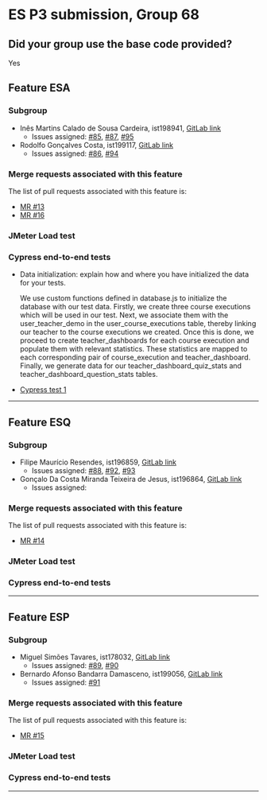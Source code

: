 # ES P3 submission, Group 68

## Did your group use the base code provided?

Yes

## Feature ESA

### Subgroup
 - Inês Martins Calado de Sousa Cardeira, ist198941, [GitLab link](https://gitlab.rnl.tecnico.ulisboa.pt/ist198941)
   + Issues assigned: [#85](https://gitlab.rnl.tecnico.ulisboa.pt/es/es23-68/-/issues/85), [#87](https://gitlab.rnl.tecnico.ulisboa.pt/es/es23-68/-/issues/87), [#95](https://gitlab.rnl.tecnico.ulisboa.pt/es/es23-68/-/issues/95)
 - Rodolfo Gonçalves Costa, ist199117, [GitLab link](https://gitlab.rnl.tecnico.ulisboa.pt/ist199117)
   + Issues assigned: [#86](https://gitlab.rnl.tecnico.ulisboa.pt/es/es23-68/-/issues/53), [#94](https://gitlab.rnl.tecnico.ulisboa.pt/es/es23-68/-/issues/94)
 
### Merge requests associated with this feature

The list of pull requests associated with this feature is:

 - [MR #13](https://gitlab.rnl.tecnico.ulisboa.pt/es/es23-68/-/merge_requests/13)
 - [MR #16](https://gitlab.rnl.tecnico.ulisboa.pt/es/es23-68/-/merge_requests/16)

### JMeter Load test

### Cypress end-to-end tests

- Data initialization: explain how and where you have initialized the data for your tests.

  We use custom functions defined in database.js to initialize the database with our test data. Firstly, we create three course executions which will be used in our test. Next, we associate them with the user_teacher_demo in the user_course_executions table, thereby linking our teacher to the course executions we created.
  Once this is done, we proceed to create teacher_dashboards for each course execution and populate them with relevant statistics. These statistics are mapped to each corresponding pair of course_execution and teacher_dashboard. Finally, we generate data for our teacher_dashboard_quiz_stats and teacher_dashboard_question_stats tables.

- [Cypress test 1](https://gitlab.rnl.tecnico.ulisboa.pt/es/es23-68/-/blob/master/frontend/tests/e2e/specs/dashboard/teacherDashboard.js#L3)

---

## Feature ESQ

### Subgroup
 - Filipe Maurício Resendes, ist196859, [GitLab link](https://gitlab.rnl.tecnico.ulisboa.pt/ist196859)
   + Issues assigned: [#88](https://gitlab.rnl.tecnico.ulisboa.pt/es/es23-68/-/issues/88), [#92](https://gitlab.rnl.tecnico.ulisboa.pt/es/es23-68/-/issues/92), [#93](https://gitlab.rnl.tecnico.ulisboa.pt/es/es23-68/-/issues/93)
 - Gonçalo Da Costa Miranda Teixeira de Jesus, ist196864, [GitLab link](https://gitlab.rnl.tecnico.ulisboa.pt/ist196864)
   + Issues assigned: 
 
### Merge requests associated with this feature

The list of pull requests associated with this feature is:

 - [MR #14](https://gitlab.rnl.tecnico.ulisboa.pt/es/es23-68/-/merge_requests/14)

### JMeter Load test

### Cypress end-to-end tests

---

## Feature ESP

### Subgroup
 - Miguel Simões Tavares, ist178032, [GitLab link](https://gitlab.rnl.tecnico.ulisboa.pt/ist178032)
   + Issues assigned: [#89](https://gitlab.rnl.tecnico.ulisboa.pt/es/es23-68/-/issues/89), [#90](https://gitlab.rnl.tecnico.ulisboa.pt/es/es23-68/-/issues/90)
 - Bernardo Afonso Bandarra Damasceno, ist199056, [GitLab link](https://gitlab.rnl.tecnico.ulisboa.pt/ist199056)
   + Issues assigned: [#91](https://gitlab.rnl.tecnico.ulisboa.pt/es/es23-68/-/issues/91)
 
### Merge requests associated with this feature

The list of pull requests associated with this feature is:

 - [MR #15](https://gitlab.rnl.tecnico.ulisboa.pt/es/es23-68/-/merge_requests/15)

### JMeter Load test

### Cypress end-to-end tests

---
